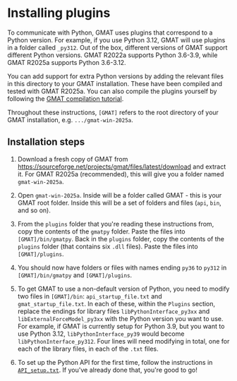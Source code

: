 # Installing plugins

To communicate with Python, GMAT uses plugins that correspond to a Python version. For example, if you use Python 3.12, 
GMAT will use plugins in a folder called `_py312`. Out of the box, different versions of GMAT support different Python 
versions. GMAT R2022a supports Python 3.6-3.9, while GMAT R2025a supports Python 3.6-3.12.

You can add support for extra Python versions by adding the relevant files in this directory to your GMAT installation. 
These have been compiled and tested with GMAT R2025a. You can also compile the plugins yourself by following the [GMAT 
compilation tutorial](https://gmat.atlassian.net/wiki/spaces/GW/pages/380273355/Compiling+GMAT+CMake+Build+System).

Throughout these instructions, `[GMAT]` refers to the root directory of your GMAT installation, e.g. 
`.../gmat-win-2025a`.

## Installation steps

1) Download a fresh copy of GMAT from https://sourceforge.net/projects/gmat/files/latest/download and extract it. For 
GMAT R2025a (recommended), this will give you a folder named `gmat-win-2025a`.
 
2) Open `gmat-win-2025a`. Inside will be a folder called GMAT - this is your GMAT root folder. Inside this will be a set
of folders and files (`api`, `bin`, and so on).

3) From the `plugins` folder that you're reading these instructions from, copy the contents of the `gmatpy` folder. 
Paste the files into `[GMAT]/bin/gmatpy`. Back in the `plugins` folder, copy the contents of the `plugins`  folder (that 
contains six `.dll` files). Paste the files into `[GMAT]/plugins`.
   
4) You should now have folders or files with names ending `py36` to `py312` in `[GMAT]/bin/gmatpy` and `[GMAT]/plugins`.

5) To get GMAT to use a non-default version of Python, you need to modify two files in `[GMAT]/bin`: 
`api_startup_file.txt` and `gmat_startup_file.txt`. In each of these, within the `Plugins` section, replace the endings 
for library files `libPythonInterface_py3xx` and `libExternalForceModel_py3xx` with the Python version you want to use. 
For example, if GMAT is currently setup for Python 3.9, but you want to use Python 3.12, `libPythonInterface_py39` would
become `libPythonInterface_py312`. Four lines will need modifying in total, one for each of the library files, in each 
of the `.txt` files.

6) To set up the Python API for the first time, follow the instructions in [`API_setup.txt`](API_setup.txt). If you've 
already done that, you're good to go!
